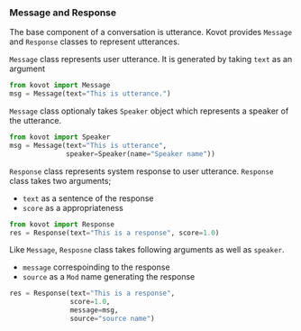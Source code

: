 ### Message and Response

The base component of a conversation is utterance.
Kovot provides `Message` and `Response` classes to represent utterances.

`Message` class represents user utterance.
It is generated by taking `text` as an argument

```py
from kovot import Message
msg = Message(text="This is utterance.")
```

`Message` class optionaly takes `Speaker` object which represents a speaker of the utterance.

```py
from kovot import Speaker
msg = Message(text="This is utterance",
              speaker=Speaker(name="Speaker name"))
```

`Response` class represents system response to user utterance.
`Response` class takes two arguments;

- `text` as a sentence of the response
- `score` as a appropriateness

```py
from kovot import Response
res = Response(text="This is a response", score=1.0)
```

Like `Message`, `Resposne` class takes following arguments as well as `speaker`. 

- `message` correspoinding to the response
- `source` as a `Mod` name generating the response

```py
res = Response(text="This is a response",
               score=1.0,
               message=msg,
               source="source name")
```

